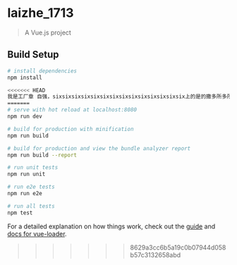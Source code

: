 # laizhe_1713

> A Vue.js project

## Build Setup

``` bash
# install dependencies
npm install

<<<<<<< HEAD
我是工厂章 自强，sixsixsixsixsixsixsixsixsixsixsixsixsixsix上的是的撒多所多所多所多
=======
# serve with hot reload at localhost:8080
npm run dev

# build for production with minification
npm run build

# build for production and view the bundle analyzer report
npm run build --report

# run unit tests
npm run unit

# run e2e tests
npm run e2e

# run all tests
npm test
```

For a detailed explanation on how things work, check out the [guide](http://vuejs-templates.github.io/webpack/) and [docs for vue-loader](http://vuejs.github.io/vue-loader).
>>>>>>> 8629a3cc6b5a19c0b07944d058b57c3132658abd
